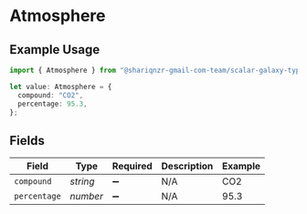 # Atmosphere

## Example Usage

```typescript
import { Atmosphere } from "@shariqnzr-gmail-com-team/scalar-galaxy-typescript/models/components";

let value: Atmosphere = {
  compound: "CO2",
  percentage: 95.3,
};
```

## Fields

| Field              | Type               | Required           | Description        | Example            |
| ------------------ | ------------------ | ------------------ | ------------------ | ------------------ |
| `compound`         | *string*           | :heavy_minus_sign: | N/A                | CO2                |
| `percentage`       | *number*           | :heavy_minus_sign: | N/A                | 95.3               |
